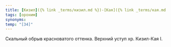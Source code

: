 ```yaml
---
title: [Кизил]({% link _terms/кизил.md %})-[Кая]({% link _terms/кая.md %}) II
tags: [ороним]
synonyms:
temp: "[З4]"
---
```


Скальный обрыв красноватого оттенка. Верхний уступ хр. Кизил-Кая I.
